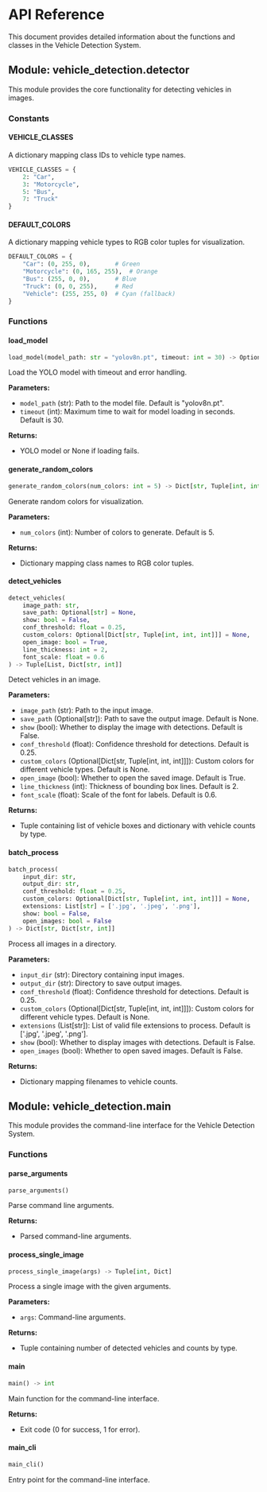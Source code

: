 # API Reference

This document provides detailed information about the functions and classes in the Vehicle Detection System.

## Module: vehicle_detection.detector

This module provides the core functionality for detecting vehicles in images.

### Constants

#### VEHICLE_CLASSES

A dictionary mapping class IDs to vehicle type names.

```python
VEHICLE_CLASSES = {
    2: "Car", 
    3: "Motorcycle", 
    5: "Bus", 
    7: "Truck"
}
```

#### DEFAULT_COLORS

A dictionary mapping vehicle types to RGB color tuples for visualization.

```python
DEFAULT_COLORS = {
    "Car": (0, 255, 0),       # Green
    "Motorcycle": (0, 165, 255),  # Orange
    "Bus": (255, 0, 0),       # Blue
    "Truck": (0, 0, 255),     # Red
    "Vehicle": (255, 255, 0)  # Cyan (fallback)
}
```

### Functions

#### load_model

```python
load_model(model_path: str = "yolov8n.pt", timeout: int = 30) -> Optional[Any]
```

Load the YOLO model with timeout and error handling.

**Parameters:**
- `model_path` (str): Path to the model file. Default is "yolov8n.pt".
- `timeout` (int): Maximum time to wait for model loading in seconds. Default is 30.

**Returns:**
- YOLO model or None if loading fails.

#### generate_random_colors

```python
generate_random_colors(num_colors: int = 5) -> Dict[str, Tuple[int, int, int]]
```

Generate random colors for visualization.

**Parameters:**
- `num_colors` (int): Number of colors to generate. Default is 5.

**Returns:**
- Dictionary mapping class names to RGB color tuples.

#### detect_vehicles

```python
detect_vehicles(
    image_path: str, 
    save_path: Optional[str] = None, 
    show: bool = False,
    conf_threshold: float = 0.25,
    custom_colors: Optional[Dict[str, Tuple[int, int, int]]] = None,
    open_image: bool = True,
    line_thickness: int = 2,
    font_scale: float = 0.6
) -> Tuple[List, Dict[str, int]]
```

Detect vehicles in an image.

**Parameters:**
- `image_path` (str): Path to the input image.
- `save_path` (Optional[str]): Path to save the output image. Default is None.
- `show` (bool): Whether to display the image with detections. Default is False.
- `conf_threshold` (float): Confidence threshold for detections. Default is 0.25.
- `custom_colors` (Optional[Dict[str, Tuple[int, int, int]]]): Custom colors for different vehicle types. Default is None.
- `open_image` (bool): Whether to open the saved image. Default is True.
- `line_thickness` (int): Thickness of bounding box lines. Default is 2.
- `font_scale` (float): Scale of the font for labels. Default is 0.6.

**Returns:**
- Tuple containing list of vehicle boxes and dictionary with vehicle counts by type.

#### batch_process

```python
batch_process(
    input_dir: str, 
    output_dir: str, 
    conf_threshold: float = 0.25,
    custom_colors: Optional[Dict[str, Tuple[int, int, int]]] = None,
    extensions: List[str] = ['.jpg', '.jpeg', '.png'],
    show: bool = False,
    open_images: bool = False
) -> Dict[str, Dict[str, int]]
```

Process all images in a directory.

**Parameters:**
- `input_dir` (str): Directory containing input images.
- `output_dir` (str): Directory to save output images.
- `conf_threshold` (float): Confidence threshold for detections. Default is 0.25.
- `custom_colors` (Optional[Dict[str, Tuple[int, int, int]]]): Custom colors for different vehicle types. Default is None.
- `extensions` (List[str]): List of valid file extensions to process. Default is ['.jpg', '.jpeg', '.png'].
- `show` (bool): Whether to display images with detections. Default is False.
- `open_images` (bool): Whether to open saved images. Default is False.

**Returns:**
- Dictionary mapping filenames to vehicle counts.

## Module: vehicle_detection.main

This module provides the command-line interface for the Vehicle Detection System.

### Functions

#### parse_arguments

```python
parse_arguments()
```

Parse command line arguments.

**Returns:**
- Parsed command-line arguments.

#### process_single_image

```python
process_single_image(args) -> Tuple[int, Dict]
```

Process a single image with the given arguments.

**Parameters:**
- `args`: Command-line arguments.

**Returns:**
- Tuple containing number of detected vehicles and counts by type.

#### main

```python
main() -> int
```

Main function for the command-line interface.

**Returns:**
- Exit code (0 for success, 1 for error).

#### main_cli

```python
main_cli()
```

Entry point for the command-line interface.